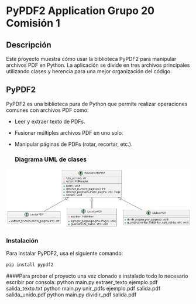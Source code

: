 # PyPDF2 Application Grupo 20 Comisión 1 

## Descripción

Este proyecto muestra cómo usar la biblioteca PyPDF2 para manipular archivos PDF en Python. La aplicación se divide en tres archivos principales utilizando clases y herencia para una mejor organización del código.

## PyPDF2

PyPDF2 es una biblioteca pura de Python que permite realizar operaciones comunes con archivos PDF como:
- Leer y extraer texto de PDFs.
- Fusionar múltiples archivos PDF en uno solo.
- Manipular páginas de PDFs (rotar, recortar, etc.).

  ### Diagrama UML de clases
![Diagrama UML](imagenes/diagramaUML.png)


### Instalación

Para instalar PyPDF2, usa el siguiente comando:

```bash
pip install pypdf2

```
####Para probar el proyecto una vez clonado e instalado todo lo necesario escribir por consola:
python main.py extraer_texto ejemplo.pdf salida_texto.txt
python main.py unir_pdfs ejemplo.pdf salida.pdf salida_unido.pdf
python main.py dividir_pdf salida.pdf





